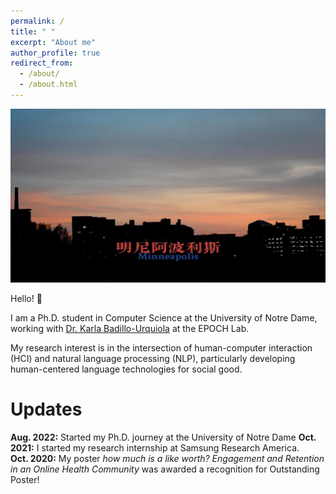 ```yaml
---
permalink: /
title: " "
excerpt: "About me"
author_profile: true
redirect_from: 
  - /about/
  - /about.html
---
```


<img src="/images/Minneapolis.png"/>

Hello! 👋<br/>

I am a Ph.D. student in Computer Science at the University of Notre Dame, working with [Dr. Karla Badillo-Urquiola](https://kbadillou.weebly.com//) at the EPOCH Lab.<br/>

My research interest is in the intersection of human-computer interaction (HCI) and natural language processing (NLP), particularly developing human-centered language technologies for social good.<br/>

Updates
======

**Aug. 2022:** Started my Ph.D. journey at the University of Notre Dame
**Oct. 2021:** I started my research internship at Samsung Research America.   
**Oct. 2020:** My poster *how much is a like worth? Engagement and Retention in an Online Health Community* was awarded a recognition for Outstanding Poster! 

